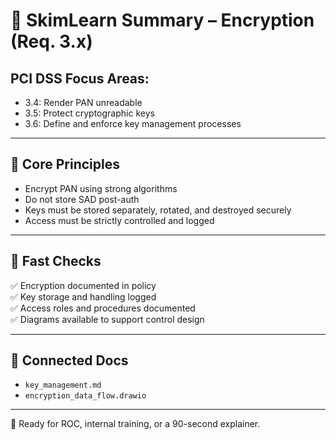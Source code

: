 
# 🔐 SkimLearn Summary – Encryption (Req. 3.x)

## PCI DSS Focus Areas:
- 3.4: Render PAN unreadable
- 3.5: Protect cryptographic keys
- 3.6: Define and enforce key management processes

---

## 🔑 Core Principles

- Encrypt PAN using strong algorithms
- Do not store SAD post-auth
- Keys must be stored separately, rotated, and destroyed securely
- Access must be strictly controlled and logged

---

## 📁 Fast Checks

✅ Encryption documented in policy  
✅ Key storage and handling logged  
✅ Access roles and procedures documented  
✅ Diagrams available to support control design

---

## 🧩 Connected Docs

- `key_management.md`  
- `encryption_data_flow.drawio`

---

📢 Ready for ROC, internal training, or a 90-second explainer.
